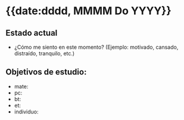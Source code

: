 # {{date:dddd, MMMM Do YYYY}}

## Estado actual

- ¿Cómo me siento en este momento? (Ejemplo: motivado, cansado, distraído, tranquilo, etc.)

## Objetivos de estudio:
- mate:
- pc:
- bt:
- et:
- individuo:


